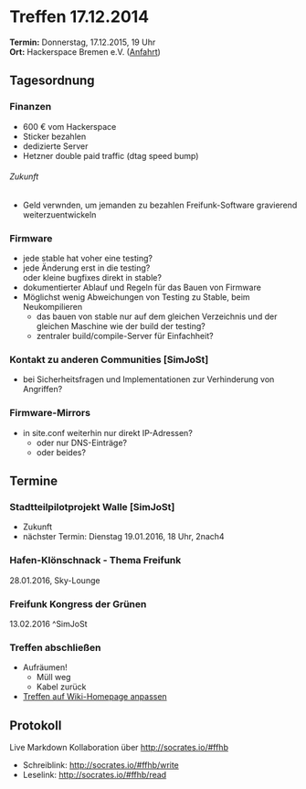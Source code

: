 # Treffen 17.12.2014
**Termin:** Donnerstag, 17.12.2015, 19 Uhr  
**Ort:** Hackerspace Bremen e.V. ([Anfahrt](https://www.hackerspace-bremen.de/anfahrt/))

## Tagesordnung
### Finanzen
* 600 € vom Hackerspace
* Sticker bezahlen
* dedizierte Server
* Hetzner double paid traffic (dtag speed bump)

###### Zukunft
* Geld verwnden, um jemanden zu bezahlen Freifunk-Software gravierend weiterzuentwickeln

### Firmware
* jede stable hat voher eine testing?
* jede Änderung erst in die testing?  
  oder kleine bugfixes direkt in stable?
* dokumentierter Ablauf und Regeln für das Bauen von Firmware
* Möglichst wenig Abweichungen von Testing zu Stable, beim Neukompilieren
  * das bauen von stable nur auf dem gleichen Verzeichnis und der gleichen Maschine wie der build der testing?
  * zentraler build/compile-Server für Einfachheit?

### Kontakt zu anderen Communities [SimJoSt]
* bei Sicherheitsfragen und Implementationen zur Verhinderung von Angriffen?

### Firmware-Mirrors
* in site.conf weiterhin nur direkt IP-Adressen?
  * oder nur DNS-Einträge?
  * oder beides?


## Termine
### Stadtteilpilotprojekt Walle [SimJoSt]
* Zukunft
* nächster Termin: Dienstag 19.01.2016, 18 Uhr, 2nach4

### Hafen-Klönschnack - Thema Freifunk
28.01.2016, Sky-Lounge

### Freifunk Kongress der Grünen
13.02.2016 ^SimJoSt


### Treffen abschließen
* Aufräumen!
  * Müll weg
  * Kabel zurück
* [Treffen auf Wiki-Homepage anpassen](Home)


## Protokoll
Live Markdown Kollaboration über http://socrates.io/#ffhb
* Schreiblink: http://socrates.io/#ffhb/write
* Leselink: http://socrates.io/#ffhb/read